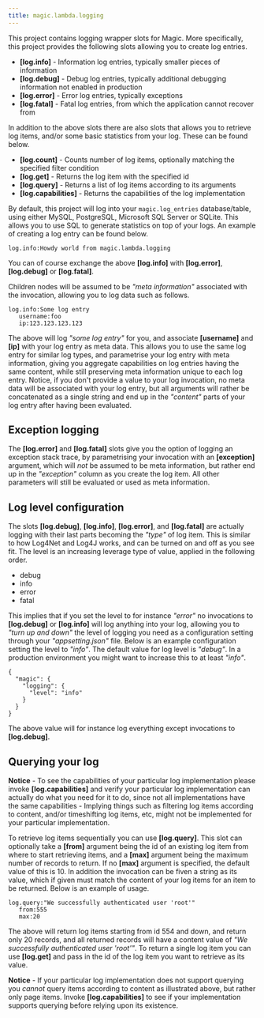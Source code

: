 ```yaml
---
title: magic.lambda.logging
---
```


This project contains logging wrapper slots for Magic. More specifically, this project provides the following
slots allowing you to create log entries.

* __[log.info]__ - Information log entries, typically smaller pieces of information
* __[log.debug]__ - Debug log entries, typically additional debugging information not enabled in production
* __[log.error]__ - Error log entries, typically exceptions
* __[log.fatal]__ - Fatal log entries, from which the application cannot recover from

In addition to the above slots there are also slots that allows you to retrieve log items, and/or some
basic statistics from your log. These can be found below.

* __[log.count]__ - Counts number of log items, optionally matching the specified filter condition
* __[log.get]__ - Returns the log item with the specified id
* __[log.query]__ - Returns a list of log items according to its arguments
* __[log.capabilities]__ - Returns the capabilities of the log implementation

By default, this project will log into your `magic.log_entries` database/table, using either MySQL, PostgreSQL,
Microsoft SQL Server or SQLite. This allows you to use SQL to generate statistics on top of your logs.
An example of creating a log entry can be found below.

```
log.info:Howdy world from magic.lambda.logging
```

You can of course exchange the above **[log.info]** with **[log.error]**, **[log.debug]** or **[log.fatal]**.

Children nodes will be assumed to be _"meta information"_ associated with the invocation, allowing you to
log data such as follows.

```
log.info:Some log entry
   username:foo
   ip:123.123.123.123
```

The above will log _"some log entry"_ for you, and associate **[username]** and **[ip]** with your log entry as meta data.
This allows you to use the same log entry for similar log types, and parametrise your log entry with meta information,
giving you aggregate capabilities on log entries having the same content, while still preserving meta information unique
to each log entry. Notice, if you don't provide a value to your log invocation, no meta data will be associated with your
log entry, but all arguments will rather be concatenated as a single string and end up in the _"content"_ parts of
your log entry after having been evaluated.

## Exception logging

The **[log.error]** and **[log.fatal]** slots give you the option of logging an exception stack trace, by parametrising
your invocation with an **[exception]** argument, which will _not_ be assumed to be meta information, but rather end up
in the _"exception"_ column as you create the log item. All other parameters will still be evaluated or used as meta
information.

## Log level configuration

The slots **[log.debug]**, **[log.info]**, **[log.error]**, and **[log.fatal]** are actually logging with their
last parts becoming the _"type"_ of log item. This is similar to how Log4Net and Log4J works, and can be turned on
and off as you see fit. The level is an increasing leverage type of value, applied in the following order.

* debug
* info
* error
* fatal

This implies that if you set the level to for instance _"error"_ no invocations to **[log.debug]** or **[log.info]**
will log anything into your log, allowing you to _"turn up and down"_ the level of logging you need as a configuration
setting through your _"appsetting.json"_ file. Below is an example configuration setting the level to _"info"_. The
default value for log level is _"debug"_. In a production environment you might want to increase this to at
least _"info"_.

```
{
  "magic": {
    "logging": {
      "level": "info"
    }
  }
}
```

The above value will for instance log everything except invocations to **[log.debug]**.

## Querying your log

**Notice** - To see the capabilities of your particular log implementation please invoke **[log.capabilities]** and verify
your particular log implementation can actually do what you need for it to do, since not all implementations have the
same capabilities - Implying things such as filtering log items according to content, and/or timeshifting log items, etc,
might not be implemented for your particular implementation.

To retrieve log items sequentially you can use **[log.query]**. This slot can optionally take a **[from]** argument
being the id of an existing log item from where to start retrieving items, and a **[max]** argument being the maximum
number of records to return. If no **[max]** argument is specified, the default value of this is 10. In addition the
invocation can be fiven a string as its value, which if given must match the content of your log items for an item
to be returned. Below is an example of usage.

```
log.query:"We successfully authenticated user 'root'"
   from:555
   max:20
```

The above will return log items starting from id 554 and down, and return only 20 records, and all returned records
will have a content value of _"We successfully authenticated user 'root'"_. To return a single log item you can use
**[log.get]**  and pass in the id of the log item you want to retrieve as its value.

**Notice** - If your particular log implementation does not support querying you _cannot_ query items
according to content as illustrated above, but rather only page items. Invoke **[log.capabilities]** to see if
your implementation supports querying before relying upon its existence.

